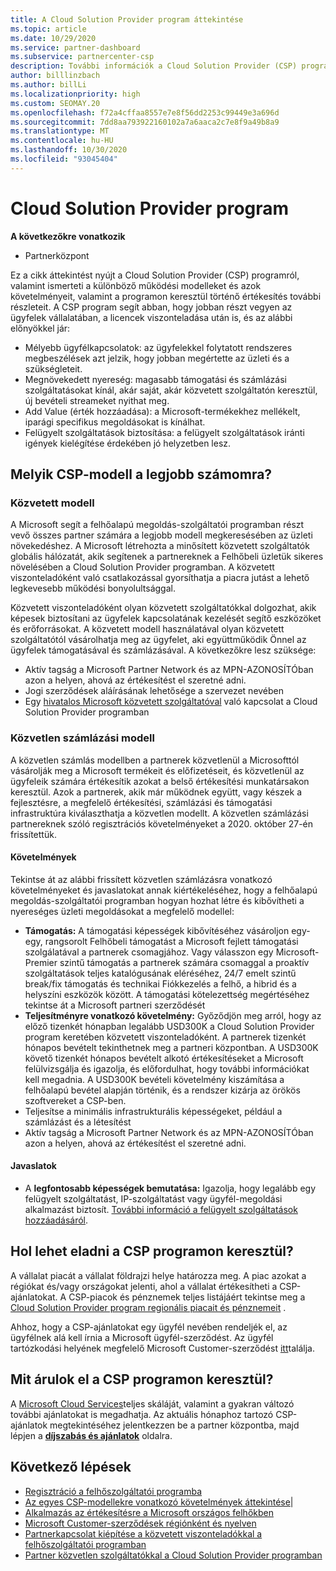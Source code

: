 ```yaml
---
title: A Cloud Solution Provider program áttekintése
ms.topic: article
ms.date: 10/29/2020
ms.service: partner-dashboard
ms.subservice: partnercenter-csp
description: További információk a Cloud Solution Provider (CSP) programban elérhető előnyökről és modellekről az üzleti növekedéshez új ügyfelekkel és új szaktudással.
author: billlinzbach
ms.author: billLi
ms.localizationpriority: high
ms.custom: SEOMAY.20
ms.openlocfilehash: f72a4cffaa8557e7e8f56dd2253c99449e3a696d
ms.sourcegitcommit: 7dd8aa793922160102a7a6aaca2c7e8f9a49b8a9
ms.translationtype: MT
ms.contentlocale: hu-HU
ms.lasthandoff: 10/30/2020
ms.locfileid: "93045404"
---
```

# <a name="cloud-solution-provider-program"></a>Cloud Solution Provider program 

**A következőkre vonatkozik**

- Partnerközpont

Ez a cikk áttekintést nyújt a Cloud Solution Provider (CSP) programról, valamint ismerteti a különböző működési modelleket és azok követelményeit, valamint a programon keresztül történő értékesítés további részleteit.  A CSP program segít abban, hogy jobban részt vegyen az ügyfelek vállalatában, a licencek viszonteladása után is, és az alábbi előnyökkel jár: 

- Mélyebb ügyfélkapcsolatok: az ügyfelekkel folytatott rendszeres megbeszélések azt jelzik, hogy jobban megértette az üzleti és a szükségleteit.
- Megnövekedett nyereség: magasabb támogatási és számlázási szolgáltatásokat kínál, akár saját, akár közvetett szolgáltatón keresztül, új bevételi streameket nyithat meg.  
- Add Value (érték hozzáadása): a Microsoft-termékekhez mellékelt, iparági specifikus megoldásokat is kínálhat.
- Felügyelt szolgáltatások biztosítása: a felügyelt szolgáltatások iránti igények kielégítése érdekében jó helyzetben lesz. 

## <a name="which-csp-model-is-best-for-me"></a>Melyik CSP-modell a legjobb számomra?

### <a name="indirect-model"></a>Közvetett modell

A Microsoft segít a felhőalapú megoldás-szolgáltatói programban részt vevő összes partner számára a legjobb modell megkeresésében az üzleti növekedéshez. A Microsoft létrehozta a minősített közvetett szolgáltatók globális hálózatát, akik segítenek a partnereknek a Felhőbeli üzletük sikeres növelésében a Cloud Solution Provider programban. A közvetett viszonteladóként való csatlakozással gyorsíthatja a piacra jutást a lehető legkevesebb működési bonyolultsággal. 

Közvetett viszonteladóként olyan közvetett szolgáltatókkal dolgozhat, akik képesek biztosítani az ügyfelek kapcsolatának kezelését segítő eszközöket és erőforrásokat. A közvetett modell használatával olyan közvetett szolgáltatótól vásárolhatja meg az ügyfelet, aki együttműködik Önnel az ügyfelek támogatásával és számlázásával.
A következőkre lesz szüksége: 

- Aktív tagság a Microsoft Partner Network és az MPN-AZONOSÍTÓban azon a helyen, ahová az értékesítést el szeretné adni.
- Jogi szerződések aláírásának lehetősége a szervezet nevében
- Egy [hivatalos Microsoft közvetett szolgáltatóval](https://partnercenter.microsoft.com/partner/find-a-provider) való kapcsolat a Cloud Solution Provider programban

### <a name="direct-bill-model"></a>Közvetlen számlázási modell

A közvetlen számlás modellben a partnerek közvetlenül a Microsofttól vásárolják meg a Microsoft termékeit és előfizetéseit, és közvetlenül az ügyfeleik számára értékesítik azokat a belső értékesítési munkatársakon keresztül. Azok a partnerek, akik már működnek együtt, vagy készek a fejlesztésre, a megfelelő értékesítési, számlázási és támogatási infrastruktúra kiválaszthatja a közvetlen modellt. A közvetlen számlázási partnereknek szóló regisztrációs követelményeket a 2020. október 27-én frissítettük.

#### <a name="requirements"></a>Követelmények

Tekintse át az alábbi frissített közvetlen számlázásra vonatkozó követelményeket és javaslatokat annak kiértékeléséhez, hogy a felhőalapú megoldás-szolgáltatói programban hogyan hozhat létre és kibővítheti a nyereséges üzleti megoldásokat a megfelelő modellel:  

- **Támogatás:** A támogatási képességek kibővítéséhez vásároljon egy-egy, rangsorolt Felhőbeli támogatást a Microsoft fejlett támogatási szolgálatával a partnerek csomagjához. Vagy válasszon egy Microsoft-Premier szintű támogatás a partnerek számára csomaggal a proaktív szolgáltatások teljes katalógusának eléréséhez, 24/7 emelt szintű break/fix támogatás és technikai Fiókkezelés a felhő, a hibrid és a helyszíni eszközök között. A támogatási kötelezettség megértéséhez tekintse át a Microsoft partneri szerződését
- **Teljesítményre vonatkozó követelmény:** Győződjön meg arról, hogy az előző tizenkét hónapban legalább USD300K a Cloud Solution Provider program keretében közvetett viszonteladóként. A partnerek tizenkét hónapos bevételt tekinthetnek meg a partneri központban. A USD300K követő tizenkét hónapos bevételt alkotó értékesítéseket a Microsoft felülvizsgálja és igazolja, és előfordulhat, hogy további információkat kell megadnia. A USD300K bevételi követelmény kiszámítása a felhőalapú bevétel alapján történik, és a rendszer kizárja az örökös szoftvereket a CSP-ben.
- Teljesítse a minimális infrastrukturális képességeket, például a számlázást és a létesítést
- Aktív tagság a Microsoft Partner Network és az MPN-AZONOSÍTÓban azon a helyen, ahová az értékesítést el szeretné adni.

#### <a name="recommendations"></a>Javaslatok

- A **legfontosabb képességek bemutatása:** Igazolja, hogy legalább egy felügyelt szolgáltatást, IP-szolgáltatást vagy ügyfél-megoldási alkalmazást biztosít. [További információ a felügyelt szolgáltatások hozzáadásáról](https://partner.microsoft.com/solutions/managed-services). 

## <a name="where-can-i-sell-through-the-csp-program"></a>Hol lehet eladni a CSP programon keresztül?

A vállalat piacát a vállalat földrajzi helye határozza meg. A piac azokat a régiókat és/vagy országokat jelenti, ahol a vállalat értékesítheti a CSP-ajánlatokat. A CSP-piacok és pénznemek teljes listájáért tekintse meg a [Cloud Solution Provider program regionális piacait és pénznemeit](regional-authorization-overview.md) .

Ahhoz, hogy a CSP-ajánlatokat egy ügyfél nevében rendeljék el, az ügyfélnek alá kell írnia a Microsoft ügyfél-szerződést. Az ügyfél tartózkodási helyének megfelelő Microsoft Customer-szerződést [itt](agreements.md)találja.  

## <a name="what-can-i-sell-through-the-csp-program"></a>Mit árulok el a CSP programon keresztül?

A [Microsoft Cloud Services](https://partner.microsoft.com/cloud-solution-provider/products-and-services)teljes skáláját, valamint a gyakran változó további ajánlatokat is megadhatja. Az aktuális hónaphoz tartozó CSP-ajánlatok megtekintéséhez jelentkezzen be a partner központba, majd lépjen a [**díjszabás és ajánlatok**](https://partnercenter.microsoft.com/pcv/sales) oldalra.

## <a name="next-steps"></a>Következő lépések

- [Regisztráció a felhőszolgáltatói programba](enrolling-in-the-csp-program.md)
- [Az egyes CSP-modellekre vonatkozó követelmények áttekintése](https://partnercenter.microsoft.com/partner/cloud-solution-provider)|
- [Alkalmazás az értékesítésre a Microsoft országos felhőkben](csp-national-clouds-overview.md)
- [Microsoft Customer-szerződések régiónként és nyelven](agreements.md)
- [Partnerkapcsolat kiépítése a közvetett viszonteladókkal a felhőszolgáltatói programban](indirect-provider-tasks-in-partner-center.md)
- [Partner közvetlen szolgáltatókkal a Cloud Solution Provider programban](indirect-reseller-tasks-in-partner-center.md)
